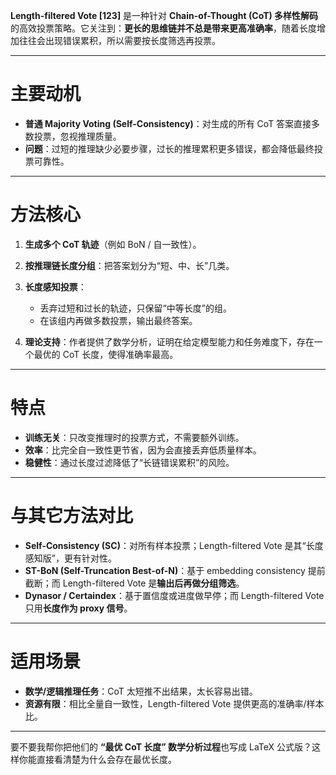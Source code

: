 **Length-filtered Vote \[123]** 是一种针对 **Chain-of-Thought (CoT) 多样性解码**的高效投票策略。它关注到：**更长的思维链并不总是带来更高准确率**，随着长度增加往往会出现错误累积，所以需要按长度筛选再投票。

---

# 主要动机

* **普通 Majority Voting (Self-Consistency)**：对生成的所有 CoT 答案直接多数投票，忽视推理质量。
* **问题**：过短的推理缺少必要步骤，过长的推理累积更多错误，都会降低最终投票可靠性。

---

# 方法核心

1. **生成多个 CoT 轨迹**（例如 BoN / 自一致性）。
2. **按推理链长度分组**：把答案划分为“短、中、长”几类。
3. **长度感知投票**：

   * 丢弃过短和过长的轨迹，只保留“中等长度”的组。
   * 在该组内再做多数投票，输出最终答案。
4. **理论支持**：作者提供了数学分析，证明在给定模型能力和任务难度下，存在一个最优的 CoT 长度，使得准确率最高。

---

# 特点

* **训练无关**：只改变推理时的投票方式，不需要额外训练。
* **效率**：比完全自一致性更节省，因为会直接丢弃低质量样本。
* **稳健性**：通过长度过滤降低了“长链错误累积”的风险。

---

# 与其它方法对比

* **Self-Consistency (SC)**：对所有样本投票；Length-filtered Vote 是其“长度感知版”，更有针对性。
* **ST-BoN (Self-Truncation Best-of-N)**：基于 embedding consistency 提前截断；而 Length-filtered Vote 是**输出后再做分组筛选**。
* **Dynasor / Certaindex**：基于置信度或进度做早停；而 Length-filtered Vote 只用**长度作为 proxy 信号**。

---

# 适用场景

* **数学/逻辑推理任务**：CoT 太短推不出结果，太长容易出错。
* **资源有限**：相比全量自一致性，Length-filtered Vote 提供更高的准确率/样本比。

---

要不要我帮你把他们的 **“最优 CoT 长度” 数学分析过程**也写成 LaTeX 公式版？这样你能直接看清楚为什么会存在最优长度。
